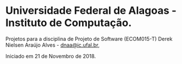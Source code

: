 # Universidade Federal de Alagoas - Instituto de Computação.

Projetos para a disciplina de Projeto de Software (ECOM015-T)
Derek Nielsen Araújo Alves - dnaa@ic.ufal.br,

Iniciado em 21 de Novembro de 2018.

